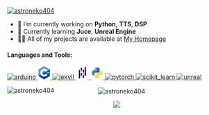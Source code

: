 <!---
```
⠀⠀⠀⠀⠀⠀⠀⠀⠀⢀⣀⣤⣤⣶⣶⣶⣶⣶⣶⣦⣄⣀⠀⠀⠀⠀⠀⠀⠀⠀⠀⠀⠀⠀⠀⠀⠀⠀⠀⠀
⠀⠀⠀⠀⠀⢀⠤⣠⢶⣿⣿⣿⣿⣿⣿⣿⣿⣿⣿⣿⡿⣿⣷⣄⠀⠀⠀⠀⠀⠀⠀⠀⠀⠀⠀⠀⠀⠀⠀⠀
⠀⠀⠀⠀⠀⢺⡞⠁⠀⠙⠻⠿⣿⣿⣿⣿⣿⣿⣿⣿⣁⠿⢿⣿⣷⡀⠀⠀⠀⠀⠀⠀⠀⠀⠀⠀⠀⠀⠀⠀
⠀⠀⠀⠀⢀⣾⣶⣾⣤⣤⣤⣦⣤⣤⣬⣽⣽⣿⣿⣿⣿⣦⡌⢙⣿⣷⠀⠀⠀⠀⠀⠀⠀⠀⠀⠀⠀⠀⠀⠀
⠀⠀⠀⠀⣼⣿⣿⣿⣿⣿⢻⣿⣿⣿⣿⣿⣿⣿⣿⣿⣿⣿⣿⣿⣿⣿⡇⠀⠀⠀⠀⠀⠀⠀⠀⠀⠀⠀⠀⠀
⠀⠀⠀⢠⣿⣿⣿⡏⣭⣷⡾⣍⠉⠉⠉⣡⣭⣽⡛⢻⣿⣿⣿⣿⣿⣿⣇⠀⠀⠀⠀⠀⠀⠀⠀⠀⠀⠀⠀⠀
⠀⠀⠀⢸⣿⣿⣿⣿⣿⢿⠇⢸⠆⠀⢼⣿⣿⠃⢹⢸⣿⣿⣿⣿⣿⣿⣯⣴⣾⡟⠉⠑⠲⣄⠀⠀⠀⠀⠀⠀
⠀⠀⠀⢻⣿⡿⠛⠁⠙⠋⠀⠊⠀⠀⠘⠓⠋⠀⠊⢸⣿⣿⣿⣿⣿⣿⣿⢿⠋⠀⠀⠀⠀⠈⡆⠀⠀⠀⠀⠀
⠀⠀⠀⠸⣿⣇⠀⠀⠀⠀⠀⠟⠋⣹⠁⠀⠀⠀⠀⣸⣿⣿⣿⣷⣿⣿⠶⠆⢀⡴⠀⠀⠀⢀⡇⠀⠀⠀⠀⠀
⠀⠀⠀⠀⢻⣿⣷⠤⢤⣀⣀⣀⣋⡁⠀⠀⢀⣀⣠⣿⣿⣿⠏⠐⠀⠒⠲⢤⣾⠀⠀⠀⠀⠛⠒⠶⣄⠀⠀⠀
⠀⠀⠀⠀⠀⠻⣿⠀⠀⠀⠀⠉⠉⠉⠉⠉⠙⠛⣾⣿⠟⠳⠶⠶⠶⠷⠖⠚⠋⠑⠒⠒⠒⠒⠒⠓⠋⠀⠀⠀
⠀⠀⠀⠀⠀⠀⠁⠀⠀⠀⠀⠀⠀⠀⠀⠀⠀⠐⠋⠁⠀⠀⠀⠀⠀⠀⠀⠀⠀⠀⠀⠀⠀⠀⠀⠀⠀⠀⠀⠀
```
-->

<p align="left"> <a href="https://github.com/ryo-ma/github-profile-trophy"><img src="https://github-profile-trophy.vercel.app/?username=astroneko404" alt="astroneko404" /></a> </p>

- 🔭 I’m currently working on **Python**, **TTS**, **DSP**
- 🌱 Currently learning **Juce**, **Unreal Engine**
- 👨‍💻 All of my projects are available at [My Homepage](https://astroneko404.github.io/)

<h4 align="left">Languages and Tools:</h4>
<p align="left"> <a href="https://www.arduino.cc/" target="_blank" rel="noreferrer"> <img src="https://cdn.worldvectorlogo.com/logos/arduino-1.svg" alt="arduino" width="30" height="30"/> </a> <a href="https://www.w3schools.com/cpp/" target="_blank" rel="noreferrer"> <img src="https://raw.githubusercontent.com/devicons/devicon/master/icons/cplusplus/cplusplus-original.svg" alt="cplusplus" width="30" height="30"/> </a> <a href="https://jekyllrb.com/" target="_blank" rel="noreferrer"> <img src="https://www.vectorlogo.zone/logos/jekyllrb/jekyllrb-icon.svg" alt="jekyll" width="30" height="30"/> </a> <a href="https://pandas.pydata.org/" target="_blank" rel="noreferrer"> <img src="https://raw.githubusercontent.com/devicons/devicon/2ae2a900d2f041da66e950e4d48052658d850630/icons/pandas/pandas-original.svg" alt="pandas" width="30" height="30"/> </a> <a href="https://www.python.org" target="_blank" rel="noreferrer"> <img src="https://raw.githubusercontent.com/devicons/devicon/master/icons/python/python-original.svg" alt="python" width="30" height="30"/> </a> <a href="https://pytorch.org/" target="_blank" rel="noreferrer"> <img src="https://www.vectorlogo.zone/logos/pytorch/pytorch-icon.svg" alt="pytorch" width="30" height="30"/> </a> <a href="https://scikit-learn.org/" target="_blank" rel="noreferrer"> <img src="https://upload.wikimedia.org/wikipedia/commons/0/05/Scikit_learn_logo_small.svg" alt="scikit_learn" width="30" height="30"/> </a> <a href="https://unrealengine.com/" target="_blank" rel="noreferrer"> <img src="https://raw.githubusercontent.com/kenangundogan/fontisto/036b7eca71aab1bef8e6a0518f7329f13ed62f6b/icons/svg/brand/unreal-engine.svg" alt="unreal" width="30" height="30"/> </a> </p>

<p>
<img align="left" src="https://github-readme-stats.vercel.app/api/top-langs?username=astroneko404&show_icons=true&locale=en&layout=compact" width="40%" alt="astroneko404" />
&nbsp;
<img align="center" src="https://github-readme-stats.vercel.app/api?username=astroneko404&show_icons=true&locale=en" width="50%" alt="astroneko404" />
</p>

<p align="center">
  <img src="https://astroneko404-om13-murwbnahy-astroneko404.vercel.app/now-playing" />
</p>
